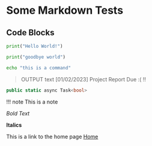 # Some Markdown Tests

## Code Blocks

```python
print("Hello World!")
```

```py title="good bye world"
print("goodbye world")
```

```sh
echo "this is a command"
```

> OUTPUT text
> [01/02/2023] <QUAD> Project Report Due :( !!

```cs
public static async Task<bool>
```

!!! note This is a note

*Bold Text*

**Italics**

This is a link to the home page [Home](../index.md)
